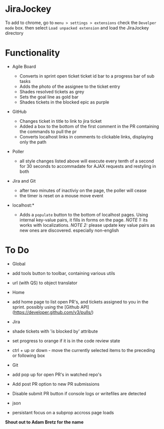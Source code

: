 JiraJockey
==========

To add to chrome, go to `menu > settings > extensions` check the `Develper mode` box. then  select `Load unpacked extension` and load the JiraJockey directory

Functionality
=============

* Agile Board
  * Converts in sprint open ticket ticket id bar to a progress bar of sub tasks
  * Adds the photo of the assignee to the ticket entry
  * Shades resolved tickets as grey
  * Sets the goal line as gold bar
  * Shades tickets in the blocked epic as purple
 
* GitHub
  * Changes ticket in title to link to jira ticket 
  * Added a box to the bottom of the first comment in the PR comtaining the commands to pull the pr
  * Converts localhost links in comments to clickable links, displaying only the path
 
* Poller
  * all style changes listed above will execute every tenth of a second for 30 seconds to accommadate for AJAX requests and restyling in both

* Jira and Git
  * after two minutes of inactiviy on the page, the poller will cease
  * the timer is reset on a mouse move event

* localhost:*
  * Adds a `populate` button to the bottom of localhost pages. Using internal key-value pairs, it fills in forms on the page. _NOTE 1:_ its works with localizations. _NOTE 2:_ please update key value pairs as new ones are discovered. especially non-english

To Do
=====

* Global
 * add tools button to toolbar, containing various utils
  * url (with QS) to object translator

* Home
 * add home page to list open PR's, and tickets assigned to you in the sprint. possibly using the [Github API] (https://developer.github.com/v3/pulls/)

* Jira
 * shade tickets with 'is blocked by' attribute
 * set progress to orange if it is in the code review state
 * ctrl + up or down - move the currently selected items to the preceding or following box

* Git
 * add pop up for open PR's in watched repo's 
 * Add post PR option to new PR submissions
 * Disable submit PR button if console logs or writefiles are detected

* json
 * persistant focus on a subprop accross page loads


**Shout out to Adam Bretz for the name**
